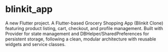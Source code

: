 # blinkit_app

A new Flutter project.
A Flutter-based Grocery Shopping App (Blinkit Clone) featuring product listing, cart, checkout, and profile management. 
Built with Provider for state management and DBHelper/SharedPreferences for persistent storage, 
following a clean, modular architecture with reusable widgets and service classes.

